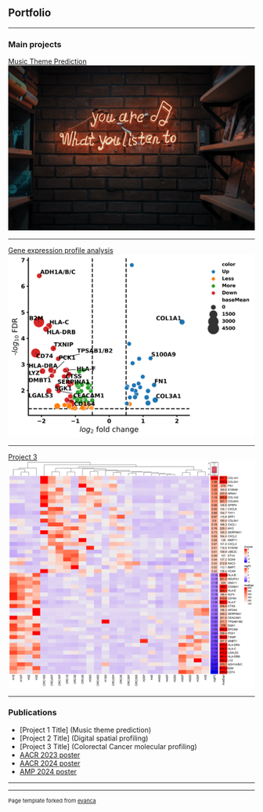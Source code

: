 ## Portfolio

---

### Main projects

[Music Theme Prediction](/pdf/Music_Theme_Prediction_Model.pdf)
<img src="images/m1.jpg?raw=true"/>

---
[Gene expression profile analysis](/pdf/DSP_GSanalysis.pdf)
<img src="images/volcanoG3.png?raw=true"/>

---
[Project 3 ](/images/heatmap_CRC_H4a.png)
<img src="images/heatmap_CRC_H4a.png?raw=true"/>

---

### Publications

- [Project 1 Title] (Music theme prediction)
- [Project 2 Title] (Digital spatial profiling)
- [Project 3 Title] (Colorectal Cancer molecular profiling)
- [AACR 2023 poster](/pdf/AACR_2023_spatial.pdf)
- [AACR 2024 poster](/pdf/AACR2024_6463_qz.pdf)
- [AMP 2024 poster](/pdf/AMP_TSOsolid_2024-Vancova.pdf)


---




---
<p style="font-size:11px">Page template forked from <a href="https://github.com/evanca/quick-portfolio">evanca</a></p>
<!-- Remove above link if you don't want to attibute -->
